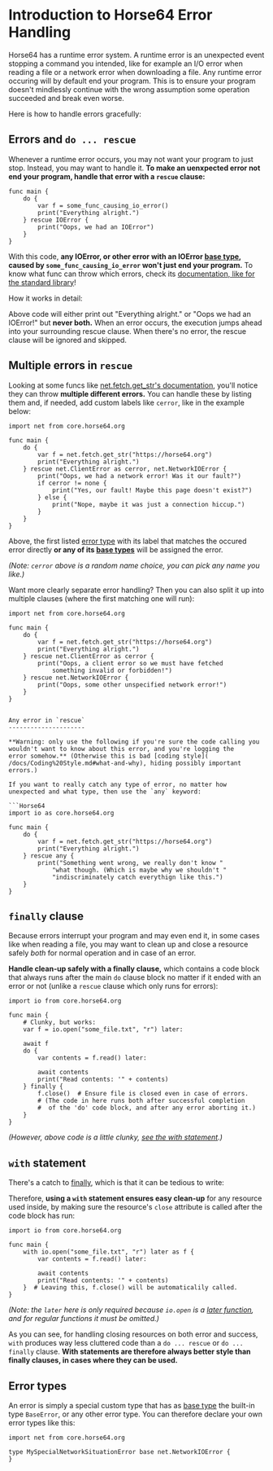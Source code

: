 
<!-- For license of this file, see LICENSE.md in the base folder. -->

Introduction to Horse64 Error Handling
======================================

Horse64 has a runtime error system. A runtime error is an
unexpected event stopping a command you intended, like for
example an I/O error when reading a file or a network error
when downloading a file. Any runtime error occuring will by
default end your program. This is to ensure your program
doesn't mindlessly continue with the wrong assumption some
operation succeeded and break even worse.

Here is how to handle errors gracefully:


Errors and `do ... rescue`
--------------------------

Whenever a runtime error occurs, you may not want your
program to just stop. Instead, you may want to handle it.
**To make an uenxpected error not end your program,
handle that error with a `rescue` clause:**

```Horse64
func main {
    do {
        var f = some_func_causing_io_error()
        print("Everything alright.")
    } rescue IOError {
        print("Oops, we had an IOError")
    }
}
```

With this code, **any IOError, or other error with
an IOError [base type](/docs/OOP.md#base-types), caused by
`some_func_causing_io_error` won't just end your program.**
To know what func can throw which errors, check
its [documentation, like for the standard library](
/docs/FIXME)!

How it works in detail:

Above code will either print out "Everything alright." or
"Oops we had an IOError!" but **never both.** When an error occurs,
the execution jumps ahead into your surrounding rescue clause.
When there's no error, the rescue clause will be ignored and skipped.


Multiple errors in `rescue`
---------------------------

Looking at some funcs like [net.fetch.get_str's documentation](
/docs/FIXME), you'll notice they can throw **multiple different
errors.** You can handle these by listing them
and, if needed, add custom labels like `cerror`, like in
the example below:

```Horse64
import net from core.horse64.org

func main {
    do {
        var f = net.fetch.get_str("https://horse64.org")
        print("Everything alright.")
    } rescue net.ClientError as cerror, net.NetworkIOError {
        print("Oops, we had a network error! Was it our fault?")
        if cerror != none {
            print("Yes, our fault! Maybe this page doesn't exist?")
        } else {
            print("Nope, maybe it was just a connection hiccup.")
        }
    }
}
```
Above, the first listed [error type](#error-type)
with its label that matches the occured error directly **or
any of its [base types](/docs/OOP.md#base-types)**
will be assigned the error.

*(Note: `cerror` above is a random name choice, you
can pick any name you like.)*

Want more clearly separate error handling? Then you can also split
it up into multiple clauses (where the first matching one will run):

```Horse64
import net from core.horse64.org

func main {
    do {
        var f = net.fetch.get_str("https://horse64.org")
        print("Everything alright.")
    } rescue net.ClientError as cerror {
        print("Oops, a client error so we must have fetched
            something invalid or forbidden!")
    } rescue net.NetworkIOError {
        print("Oops, some other unspecified network error!")
    }
}


Any error in `rescue`
---------------------

**Warning: only use the following if you're sure the code calling you
wouldn't want to know about this error, and you're logging the
error somehow.** (Otherwise this is bad [coding style](
/docs/Coding%20Style.md#what-and-why), hiding possibly important
errors.)

If you want to really catch any type of error, no matter how
unexpected and what type, then use the `any` keyword:

```Horse64
import io as core.horse64.org

func main {
    do {
        var f = net.fetch.get_str("https://horse64.org")
        print("Everything alright.")
    } rescue any {
        print("Something went wrong, we really don't know "
            "what though. (Which is maybe why we shouldn't "
            "indiscriminately catch everythign like this.")
    }
}
```

`finally` clause
----------------

Because errors interrupt your program and may even end it,
in some cases like when reading a file, you may want to
clean up and close a resource safely *both* for
normal operation and in case of an error.

**Handle clean-up safely with a finally clause,**
which contains a code block that always runs after the main
`do` clause block no matter if it ended with an error or not
(unlike a `rescue` clause which only runs for errors):

```Horse64
import io from core.horse64.org

func main {
    # Clunky, but works:
    var f = io.open("some_file.txt", "r") later:

    await f
    do {
        var contents = f.read() later:

        await contents
        print("Read contents: '" + contents)
    } finally {
        f.close()  # Ensure file is closed even in case of errors.
        # (The code in here runs both after successful completion
        #  of the 'do' code block, and after any error aborting it.)
    }
}
```
*(However, above code is a little clunky, [see the
with statement](#with-statement).)*


`with` statement
----------------

There's a catch to [finally](#finally-clause), which is that
it can be tedious to write:

Therefore, **using a `with` statement ensures easy clean-up**
for any resource used inside, by making sure the resource's
`close` attribute is called after the code block has run:

```Horse64
import io from core.horse64.org

func main {
    with io.open("some_file.txt", "r") later as f {
        var contents = f.read() later:

        await contents
        print("Read contents: '" + contents)
    }  # Leaving this, f.close() will be automaticalily called.
}
```
*(Note: the `later` here is only required because `io.open`
is a [later function](/docs/Concurrency.md), and for regular
functions it must be omitted.)*

As you can see, for handling closing resources on both
error and success, `with` produces way less cluttered code than
a `do ... rescue` or `do ... finally` clause.
**With statements are therefore always better style than
finally clauses, in cases where they can be used.**


Error types
-----------

An error is simply a special custom type that has as [base
type](/docs/OOP.md#base-types) the built-in type `BaseError`,
or any other error type.
You can therefore declare your own error types like this:

```Horse64
import net from core.horse64.org

type MySpecialNetworkSituationError base net.NetworkIOError {
}
```

